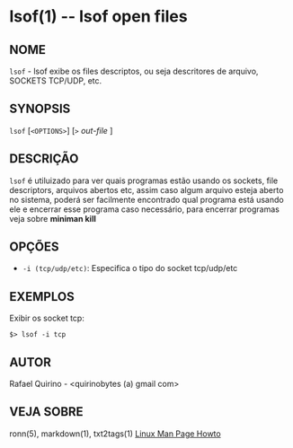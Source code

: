 lsof(1) -- lsof open files
===============================================

NOME
----

`lsof` - lsof exibe os files descriptos, ou seja descritores de arquivo, SOCKETS TCP/UDP, etc.

SYNOPSIS
--------

`lsof` [`<OPTIONS>`] [`>` *out-file* ]

DESCRIÇÃO
---------

`lsof` é utiluizado para ver quais programas estão usando os sockets, file descriptors,
arquivos abertos etc, assim caso algum arquivo esteja aberto no sistema, poderá ser facilmente encontrado qual 
programa está usando ele e encerrar esse programa caso necessário, para encerrar programas veja sobre **miniman kill**


OPÇÕES
------

* `-i (tcp/udp/etc)`:
Especifica o tipo do socket tcp/udp/etc


EXEMPLOS
--------

Exibir os socket tcp:

   `$> lsof -i tcp`


AUTOR
-----

Rafael Quirino - <quirinobytes (a) gmail com>

VEJA SOBRE
----------

ronn(5), markdown(1), txt2tags(1) [Linux Man Page Howto](
http://www.schweikhardt.net/man_page_howto.html)
